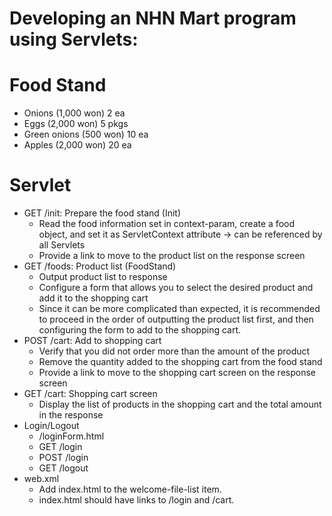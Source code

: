 Developing an NHN Mart program using Servlets:
===
# Food Stand
- Onions (1,000 won) 2 ea
- Eggs (2,000 won) 5 pkgs
- Green onions (500 won) 10 ea
- Apples (2,000 won) 20 ea

# Servlet
- GET /init: Prepare the food stand (Init)
  - Read the food information set in context-param, create a food object, and set it as ServletContext attribute → can be referenced by all Servlets
  - Provide a link to move to the product list on the response screen
- GET /foods: Product list (FoodStand)
  - Output product list to response
  - Configure a form that allows you to select the desired product and add it to the shopping cart
  - Since it can be more complicated than expected, it is recommended to proceed in the order of outputting the product list first, and then configuring the form to add to the shopping cart.
- POST /cart: Add to shopping cart
  - Verify that you did not order more than the amount of the product
  - Remove the quantity added to the shopping cart from the food stand
  - Provide a link to move to the shopping cart screen on the response screen
- GET /cart: Shopping cart screen
  - Display the list of products in the shopping cart and the total amount in the response
- Login/Logout
  - /loginForm.html
  - GET /login 
  - POST /login
  - GET /logout
- web.xml
  - Add index.html to the welcome-file-list item.
  - index.html should have links to /login and /cart.

